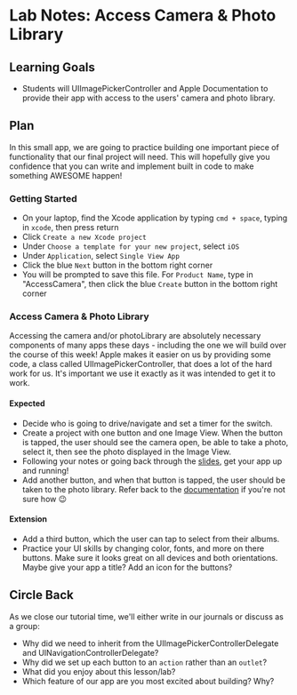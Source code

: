 # Lab Notes: Access Camera & Photo Library

## Learning Goals

* Students will UIImagePickerController and Apple Documentation to provide their app with access to the users' camera and photo library.


## Plan

In this small app, we are going to practice building one important piece of functionality that our final project will need. This will hopefully give you confidence that you can write and implement built in code to make something AWESOME happen!


### Getting Started

* On your laptop, find the Xcode application by typing `cmd + space`, typing in `xcode`, then press return
* Click `Create a new Xcode project`
* Under `Choose a template for your new project`, select `iOS`
* Under `Application`, select `Single View App`
* Click the blue `Next` button in the bottom right corner
* You will be prompted to save this file. For `Product Name`, type in "AccessCamera", then click the blue `Create` button in the bottom right corner


### Access Camera & Photo Library

Accessing the camera and/or photoLibrary are absolutely necessary components of many apps these days - including the one we will build over the course of this week! Apple makes it easier on us by providing some code, a class called UIImagePickerController, that does a lot of the hard work for us. It's important we use it exactly as it was intended to get it to work.


#### Expected

* Decide who is going to drive/navigate and set a timer for the switch.
* Create a project with one button and one Image View. When the button is tapped, the user should see the camera open, be able to take a photo, select it, then see the photo displayed in the Image View.
* Following your notes or going back through the [slides](./access_camera_slides.markdown), get your app up and running!
* Add another button, and when that button is tapped, the user should be taken to the photo library. Refer back to the [documentation](https://developer.apple.com/documentation/uikit/uiimagepickercontroller?changes=_8) if you're not sure how 😉


#### Extension

* Add a third button, which the user can tap to select from their albums.
* Practice your UI skills by changing color, fonts, and more on there buttons. Make sure it looks great on all devices and both orientations. Maybe give your app a title? Add an icon for the buttons?


## Circle Back

As we close our tutorial time, we'll either write in our journals or discuss as a group:

- Why did we need to inherit from the UIImagePickerControllerDelegate and UINavigationControllerDelegate?
- Why did we set up each button to an `action` rather than an `outlet`?
- What did you enjoy about this lesson/lab?
- Which feature of our app are you most excited about building? Why? 
